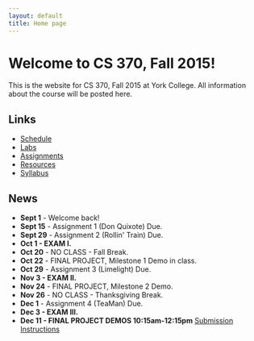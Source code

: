 ```yaml
---
layout: default
title: Home page
---
```


# Welcome to CS 370, Fall 2015!

This is the website for CS 370, Fall 2015 at York College.
All information about the course will be posted here.

## Links

* [Schedule](schedule/index.html)
* [Labs](labs/index.html)
* [Assignments](assign/index.html)
* [Resources](resources.html)
* [Syllabus](syllabus.html)

## News

* **Sept 1** - Welcome back!
* **Sept 15** - Assignment 1 (Don Quixote) Due.
* **Sept 29** - Assignment 2 (Rollin' Train) Due.
* **Oct 1 - EXAM I.**
* **Oct 20** - NO CLASS - Fall Break.
* **Oct 22** - FINAL PROJECT, Milestone 1 Demo in class.
* **Oct 29** - Assignment 3 (Limelight) Due.
* **Nov 3 - EXAM II.**
* **Nov 24** - FINAL PROJECT, Milestone 2 Demo.
* **Nov 26** - NO CLASS - Thanksgiving Break.
* **Dec 1** - Assignment 4 (TeaMan) Due.
* **Dec 3 - EXAM III.**
* **Dec 11 - FINAL PROJECT DEMOS 10:15am-12:15pm** [Submission Instructions](assign/ProjectSubmit.html)
